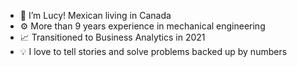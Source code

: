 - 👋 I’m Lucy! Mexican living in Canada
- ⚙️ More than 9 years experience in mechanical engineering
- 📈 Transitioned to Business Analytics in 2021
- 💡 I love to tell stories and solve problems backed up by numbers
